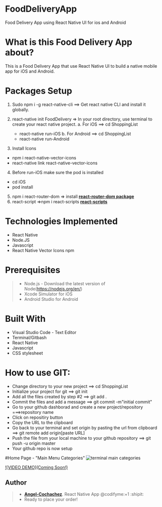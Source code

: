 # FoodDeliveryApp
Food Delivery App using React Native UI for ios and Android

# What is this Food Delivery App about?
This is a Food Delivery App that use React Native UI to build a native mobile app for iOS and Android.
# Packages Setup
1. Sudo npm i -g react-native-cli ==> Get react native CLI and install it globally.
2. react-native init FoodDelivery => In your root directory, use terminal to create your react native project.
  a. For iOS ==> cd ShoppingList
    * react-native run-iOS
  b. For Android ==> cd ShoppingList
    * react-native run-Android
    
3. Install Icons
  * npm i react-native-vector-icons
  * react-native link react-native-vector-icons
4. Before run-iOS make sure the pod is installed
  * cd iOS
  * pod install
    
5. npm i react-router-dom => install **[react-router-dom package](https://www.npmjs.com/package/dotenv)**
6. react-script =>npm i react-scripts **[react-scripts](https://www.npmjs.com/package/react-scripts)**
 
# Technologies Implemented

- React Native
- Node.JS
- Javascript
- React Native Vector Icons npm

# Prerequisites

>- Node.js - Download the latest version of Node(https://nodejs.org/en/)
>- Xcode Simulator for iOS
>- Android Studio for Android 

# Built With

- Visual Studio Code - Text Editor
- Terminal/Gitbash
- React Native
- Javascript
- CSS stylesheet

# How to use GIT:
* Change directory to your new project ==> cd ShoppingList
* Initialize your project for git ==> git init
* Add all the files created by step #2 ==> git add .
* Commit the files and add a message ==> git commit -m"initial commit"
* Go to your github dashborad and create a new project/repository ===>repository name 
* Click on repositiry button
* Copy the URL to the clipboard
* Go back to your terminal and set origin by pasting the url from clipboard ==> git remote add origin[paste URL]
* Push the file from your local machine to your github repository ==> git push -u origin master
* Your github repo is now setup

#Home Page - "Main Menu Categories"
![terminal main categories](public/assets/images/fdajpg)


[![VIDEO DEMO](Coming Soon!)]()


## Author

>-  **[Angel-Cochachez](https://github.com/codifyme/FoodDeliveryApp)**. React Native App
@codifyme:+1 :shipit:
>- Ready to place your order!
